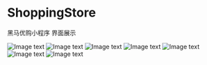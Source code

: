 # ShoppingStore
黑马优购小程序 界面展示

![Image text](img-folder/1616737123.png)
![Image text](img-folder/1616737152(1).jpg)
![Image text](img-folder/1616737179(1).jpg)
![Image text](img-folder/1616737204(1).jpg)
![Image text](img-folder/1616737228(1).jpg)
![Image text](img-folder/1616737243(1).jpg)
![Image text](img-folder/1616737263(1).jpg)
